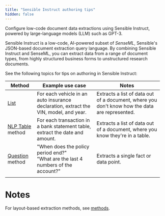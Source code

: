 ```yaml
---
title: "Sensible Instruct authoring tips"
hidden: false
---
```


Configure low-code document data extractions using Sensible Instruct, powered by large-language models (LLM) such as GPT-3. 

Sensible Instruct is a low-code, AI-powered subset of *SenseML*, Sensible's JSON-based document extraction query language. By combining Sensible Instruct and SenseML, you can extract data from a range of document types, from highly structured business forms to unstructured research documents.

See the following topics for tips on authoring in Sensible Instruct:

| Method                            | Example use case                                             | Notes                                                        |
| --------------------------------- | ------------------------------------------------------------ | ------------------------------------------------------------ |
| [List](doc:list)                  | For each vehicle in an auto insurance declaration, extract the VIN, model, and year. | Extracts a list of data out of a document, where you don't know how the data are represented. |
| [NLP Table](doc:nlp-table) method | For each transaction in a bank statement table, extract the date and amount. | Extracts a list of data out of a document, where you know they're in a table. |
| [Question](doc:question) method   | "When does the policy period end?"<br/>"What are the last 4 numbers of the account?" | Extracts a single fact or data point.                        |
|                                   |                                                              |                                                              |

Notes
====

For layout-based extraction methods, see [methods](doc:methods).
